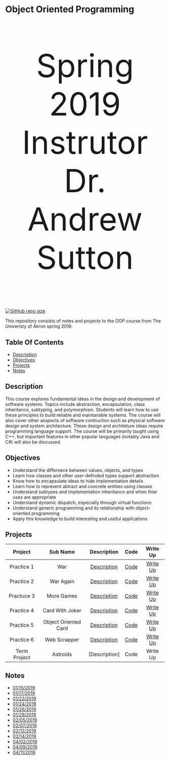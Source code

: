 # Object Oriented Programming
<p align="center" style="font-size : 100px;"> 
   Spring 2019</br>
   Instrutor</br>
   Dr. Andrew Sutton
</p>

[![GitHub repo size](https://img.shields.io/github/repo-size/DanieTlLouis/ObjectOrientedProgramming_Spring2019)](https://github.com/DanieTlLouis/ObjectOrientedProgramming_Spring2019/archive/master.zip)

This repository consists of notes and projects to the OOP course from The Univeristy of Akron spring 2019. 

## Table Of Contents
* [Description](#description)
* [Objectives](#objectives)
* [Projects](#projects)
* [Notes](#notes) 

## Description
This course explores fundamental ideas in the design and development of software systems. Topics include abstraction, encapsulation, class inheritance, subtyping, and polymorphism. Students will learn how to use these principles to build reliable and maintanable systems. The course will also cover other asspects of software contruction such as physical software design and system architecture. 
These design and architeture ideas require programming language support. The course will be primarily taught using C++, but important features in other popular languages (notably Java and C#) will also be discussed. 

## Objectives 
* Understand the differnece between values, objects, and types
* Learn how classes and other user-definded types support abstraction
* Know how to encapsulate ideas to hide implementation details
* Learn how to represent abtract and concrete entities using classes
* Understand subtypes and implementation inheritance and when thier uses are appropriate
* Understand dynamic dispatch, especially through virtual functions 
* Understand generic programming and its relationship with object-oriented programming 
* Apply this knowledge to build interesting and useful applications 

## Projects
|  Project     | Sub Name             | Description                          | Code | Write Up |
|:------------:|:--------------------:|:------------------------------------:|:----:|:--------:|
|  Practice 1  | War                  | [Description](/Practice1/ReadMe.md) | [Code](/Practice1/Code/) | [Write Up](/Practice1/PracticeOne_WriteUp.md) | 
|  Practice 2  | War Again            | [Description](/Practice2/ReadMe.md) | [Code](/Practice2/Code/) | [Write Up](/Practice2/PracticeTwo_WriteUp.md) |
|  Practuce 3  | More Games           | [Description](/Practice3/ReadMe.md) | [Code](/Practice3/Code/) | [Write Up](/Practice3/PracticeThree_WriteUp.md)|
|  Practice 4  | Card With Joker      | [Description](/Practice4/ReadMe.md) | [Code](/Practice4/Code/) | [Write Up](/Practice4/PracticeFour_WriteUp.md)|
|  Practice 5  | Object Oriented Card | [Description](/Practice5/ReadMe.md) | [Code](/Practice5/Code/) | [Write Up](/Practice5/PracticeFive_WriteUp.md)|
|  Practice 6  | Web Scrapper         | [Description](/Practice6/ReadMe.md) | [Code](/Practice6/Code/) | [Write Up](/Practice6/PracticeSix_WriteUp.md)|
| Term Project | Astroids             | [Description] | Code | Write Up |

## Notes
* [01/15/2019](/Notes/01_15_2019.pdf)
* [01/17/2019](/Notes/01_17_2019.pdf)
* [01/22/2019](/Notes/01_22_2019.pdf)
* [01/24/2019](/Notes/01_24_2019.pdf)
* [01/26/2019](/Notes/01_26_2019.md)
* [01/29/2019](/Notes/01_29_2019.pdf)
* [02/05/2019](/Notes/02_05_2019.pdf)
* [02/07/2019](/Notes/02_07_2019.pdf)
* [02/12/2019](/Notes/02_12_2019.pdf)
* [02/14/2019](/Notes/02_14_2019.pdf)
* [04/02/2019](/Notes/04_02_2019.pdf)
* [04/09/2019](/Notes/04_09_2019.pdf)
* [04/11/2019](/Notes/04_11_2019.pdf)
